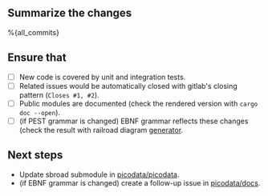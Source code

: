 ## Summarize the changes

%{all_commits}

## Ensure that

- [ ] New code is covered by unit and integration tests.
- [ ] Related issues would be automatically closed with
      gitlab's closing pattern (`Closes #1, #2`).
- [ ] Public modules are documented (check the rendered version with
      `cargo doc --open`).
- [ ] (if PEST grammar is changed) EBNF grammar reflects these changes
      (check the result with railroad diagram [generator].

## Next steps

- Update sbroad submodule in [picodata/picodata].
- (if EBNF grammar is changed) create a follow-up issue in [picodata/docs].

[generator]: https://rr.red-dove.com/ui
[picodata/docs]: https://git.picodata.io/picodata/picodata/docs/-/issues/new
[picodata/picodata]: https://git.picodata.io/picodata/picodata/picodata
